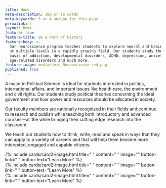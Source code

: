 ```yaml
---
title: Home
meta-description: 100 or so words
meta-keywords: 3 or 4 unique for this page
permalink: /
layout: home
feature: true
feature-title: Be a Part of History
feature-body: >-
  Our neuroscience program teaches students to explore neural and brain function
  at multiple levels in a rapidly growing field. Our students study the neural
  basis of addiction, developmental disorders, ADHD, depression, anxiety,
  age-related disorders and much more.
feature-image: media/hero_Neuroscience-red.png
published: true
---
```


A major in Political Science is ideal for students interested in politics, international affairs, and important issues like health care, the environment and civil rights. Our students study political theories concerning the ideal government and how power and resources should be allocated in society.

Our faculty members are nationally recognized in their fields and continue to research and publish while teaching both introductory and advanced courses—all the while bringing their cutting edge research into the classroom.

We teach our students how to think, write, read and speak in ways that they can apply to a variety of careers and that will help them become more interested, engaged and capable citizens.

<div class="row row-wide">
  <div class="col m12 l4">{% include cards/card2-image.html 
    title=" " 
    content=" " 
    image="" 
    button-link=" " 
    button-text="Learn More" %}
  </div>
  <div class="row row-wide">
    <div class="col m12 l4">{% include cards/card2-image.html 
      title=" " 
      content=" " 
      image="" 
      button-link=" " 
      button-text="Learn More" %}
    </div>
    <div class="row row-wide">
      <div class="col m12 l4">{% include cards/card2-image.html 
        title=" " 
        content=" " 
        image="" 
        button-link=" " 
        button-text="Learn More" %}
      </div>
</div>
